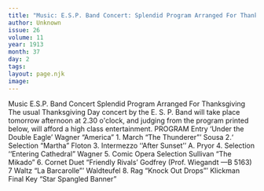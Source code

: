 ```yaml
---
title: "Music: E.S.P. Band Concert: Splendid Program Arranged For Thanksgiving"
author: Unknown
issue: 26
volume: 11
year: 1913
month: 37
day: 2
tags:
layout: page.njk
image:
---
```

Music   E.S.P. Band Concert    Splendid Program Arranged For Thanksgiving   The usual Thanksgiving Day concert by the E. S. P. Band will take place tomorrow afternoon at 2.30 o'clock, and judging from the program printed below, will afford a high class entertainment. PROGRAM Entry ‘Under the Double Eagle’ Wagner “America” 1. March “The Thunderer”’ Sousa 2.‘ Selection “Martha” Floton 3. Intermezzo ‘‘After Sunset’’ A. Pryor 4. Selection ‘‘Entering Cathedral” Wagner 5. Comic Opera Selection Sullivan “The Mikado” 6. Cornet Duet “Friendly Rivals’ Godfrey (Prof. Wiegandt —B 5163) 7 Waltz “La Barcarolle”’ Waldteufel 8. Rag “Knock Out Drops”’ Klickman Final Key “Star Spangled Banner” 


